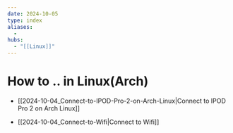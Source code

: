 ```yaml
---
date: 2024-10-05
type: index
aliases:
  -
hubs:
  - "[[Linux]]"
---
```


# How to .. in Linux(Arch)

- [[2024-10-04_Connect-to-IPOD-Pro-2-on-Arch-Linux|Connect to IPOD Pro 2 on Arch Linux]]

- [[2024-10-04_Connect-to-Wifi|Connect to Wifi]]
